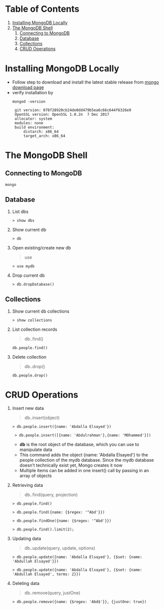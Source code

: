 # Table of Contents
1. [Installing MongoDB Locally](#installing-mongodb-locally)
1. [The MongoDB Shell](#the-mongodb-shell)
    1. [Connecting to MongoDB](#connecting-to-mongodb)
    1. [Database](#database)
    1. [Collections](#collections)
    1. [CRUD Operations](#crud-operations)

# Installing MongoDB Locally 
- Follow step to download and install the latest stable release from [mongo download page](https://www.mongodb.com/download-center?#community)
- verify installation by
    ```shell
    mongod -version
    ```
    ```b version v3.4.10
     git version: 078f28920cb24de0dd479b5ea6c66c644f6326e9
     OpenSSL version: OpenSSL 1.0.2n  7 Dec 2017
     allocator: system
     modules: none
     build environment:
         distarch: x86_64
         target_arch: x86_64
     ```

    
# The MongoDB Shell 

## Connecting to MongoDB 
```
mongo
```
## Database
1. List dbs
    ```
    > show dbs
    ```
1. Show current db
    ```
    > db
    ```
1. Open existing/create new db
    > use <db-name>
    ```
    > use mydb
    ```
1. Drop current db
    ```
    > db.dropDatabase()
    ```
## Collections
1. Show current db collections
    ```
    > show collections
    ```
1. List collection records
    > db.<collection-name>.find()
    
    ```
    db.people.find()
    ```
    
1. Delete collection
    > db.<collection-name>.drop()
    ```
   db.people.drop()
   ```
# CRUD Operations
1. Insert new data
    > db.<collection-name>.insert(object)
  
    ```
    > db.people.insert({name: 'Abdalla Elsayed'})
   ```
   ```
    > db.people.insert([{name: 'Abdulrahman'},{name: 'MOhammed'}])
    ```
    - __db__ is the root object of the database, which you can use to manipulate data 
    - This command adds the object {name: 'Abdalla Elsayed'} to the people collection of the mydb database. Since the mydb database doesn’t technically exist yet, Mongo creates it now 
    - Multiple items can be added in one insert() call by passing in an array of objects 
   
1. Retrieving data
    > db.<collection-name>.find(query, projection)
    ```
    > db.people.find() 
    ```
    ```
    > db.people.find({name: {$regex: '^Abd'}})  
    ```
    ```
    > db.people.findOne({name: {$regex: '^Abd'}}) 
    ```
    ```
    > db.people.find().limit(2); 
    ```
       
1. Updating data
    > db.<collection-name>.update(query, update, options)
    ```
    > db.people.update({name: 'Abdalla Elsayed'}, {$set: {name: 'Abdullah Elsayed'}}) 
    ```
    ```
    > db.people.update({name: 'Abdalla Elsayed'}, {$set: {name: 'Abdullah Elsayed', terms: 2}}) 
    ```
1. Deleting data
    > db.<collection-name>.remove(query, justOne)
    ```
   > db.people.remove({name: {$regex: 'Abd$'}}, {justOne: true})
   ```


   